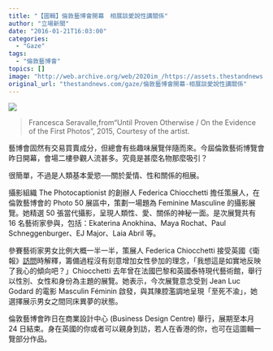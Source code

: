 ```yaml
---
title: "【圖輯】倫敦藝博會開幕　相展談愛說性講關係"
author: "立場新聞"
date: "2016-01-21T16:03:00"
categories:
  - "Gaze"
tags:
  - "倫敦藝博會"
topics: []
image: "http://web.archive.org/web/2020im_/https://assets.thestandnews.com/media/resized/1200x0/photos/gallery/62/Francesca20Catastini_1VU4F_N8DPBbu.jpg"
original_url: "thestandnews.com/gaze/倫敦藝博會開幕-相展談愛說性講關係"
---
```

![](http://web.archive.org/web/2020im_/https://assets.thestandnews.com/media/resized/1200x0/photos/gallery/62/Francesca20Catastini_1VU4F_N8DPBbu.jpg)

> Francesca Seravalle,from“Until Proven Otherwise / On the Evidence of the First Photos”, 2015, Courtesy of the artist.

藝博會固然有交易買賣成分，但總會有些趣味展覽伴隨而來。今屆倫敦藝術博覽會昨日開幕，會場二樓參觀人流甚多。究竟是甚麼名物那麼吸引？

很簡單，不過是人類基本愛慾──關於愛情、性和關係的相展。

攝影組織 The Photocaptionist 的創辦人 Federica Chiocchetti 擔任策展人，在倫敦藝博會的 Photo 50 展區中，策劃一場題為 Feminine Masculine 的攝影展覽。她精選 50 張當代攝影，呈現人類性、愛、關係的神秘一面。是次展覽共有 16 名藝術家參與，包括：Ekaterina Anokhina、Maya Rochat、Paul Schneggenburger、EJ Major、Laia Abril 等。

參賽藝術家男女比例大概一半一半，策展人 Federica Chiocchetti 接受英國《衛報》[訪問](http://web.archive.org/web/20210705031506/http://www.theguardian.com/artanddesign/2016/jan/20/love-sex-and-the-female-male-dynamic-in-50-photographs-at-london-art-fair)時解釋，籌備過程沒有刻意增加女性參加的理念，「我想這是如實地反映了我心的傾向吧？」Chiocchetti 去年曾在法國巴黎和英國泰特現代藝術館，舉行以性別、女性和身份為主題的展覽。她表示，今次展覽意念受到 Jean Luc Godard 的電影 Masculin Féminin 啟發，與其陳腔濫調地呈現「至死不渝」，她選擇展示男女之間同床異夢的狀態。

倫敦藝博會昨日在商業設計中心 (Business Design Centre) 舉行，展期至本月 24 日結束。身在英國的你或者可以親身到訪，若人在香港的你，也可在這圖輯一覽部分作品。